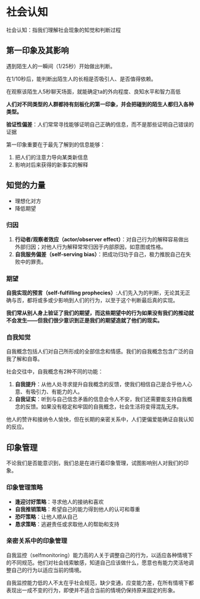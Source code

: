 # 社会认知

社会认知：指我们理解社会现象的知觉和判断过程

## 第一印象及其影响

遇到陌生人的一瞬间（1/25秒）开始做出判断。

在1/10秒后，能判断出陌生人的长相是否吸引人、是否值得依赖。

在观察该陌生人5秒聊天场面，就能确定ta的外向程度、良知水平和智力高低

**人们对不同类型的人群都持有刻板化的第一印象，并会把碰到的陌生人都归入各种类型。**

**验证性偏差**：人们常常寻找能够证明自己正确的信息，而不是那些证明自己错误的证据

第一印象重要在于最先了解到的信息能够：

1. 把人们的注意力导向某类新信息
2. 影响对后来获得的新事实的解释

## 知觉的力量

- 理想化对方
- 降低期望

### 归因

1. **行动者/观察者效应（actor/observer effect）**：对自己行为的解释容易做出外部归因；对他人行为解释常常归因于内部原因，如意图或性格。
2. **自我服务偏差（self-serving bias）**：把成功归功于自己，极力推脱自己在失败中的罪责。

### 期望

**自我实现的预言（self-fulfilling prophecies）**:人们先入为的判断，无论其无正确与否，都将或多或少影响到人们的行为，以至于这个判断最后真的实现。

**我们常从别人身上验证了我们的期望，而这些期望中的行为如果没有我们的推动就不会发生——但我们很少意识到正是我们的期望造就了他们的现实。**

### 自我知觉

自我概念包括人们对自己所形成的全部信念和情感。我们的自我概念包含广泛的自我了解和自尊。

社会交往中，自我概念有2种不同的功能：

1. **自我提升**：从他人处寻求提升自我概念的反馈，使我们相信自己是合乎他人心意、有吸引力、有能力的人。
2. **自我证实**：听到与自己信念矛盾的信息会令人不安，我们还需要能支持自我概念的反馈。如果没有稳定和牢固的自我概念，社会生活将变得混乱无序。

他人的赞许和接纳令人愉快，但在长期的亲密关系中，人们更偏爱能确证自我认知的反应。

## 印象管理

不论我们是否能意识到，我们总是在进行着印象管理，试图影响别人对我们的印象。

### 印象管理策略

- **逢迎讨好策略**：寻求他人的接纳和喜欢
- **自我推销策略**：希望自己的能力得到他人的认可和尊重
- **恐吓策略**：让他人顺从自己
- **恳求策略**：逃避责任或求取他人的帮助和支持

### 亲密关系中的印象管理 

自我监控（selfmonitoring）能力高的人关于调整自己的行为，以适应各种情境下的不同规范。他们对社会线索敏感，知道自己应该做什么，愿意也有能力灵活地调整自己的行为以适应当前的情境。

自我监控能力低的人不太在乎社会规范，缺少变通，应变能力差，在所有情境下都表现出一成不变的行为，即使并不适合当前的情境仍保持原来固定的形象。

